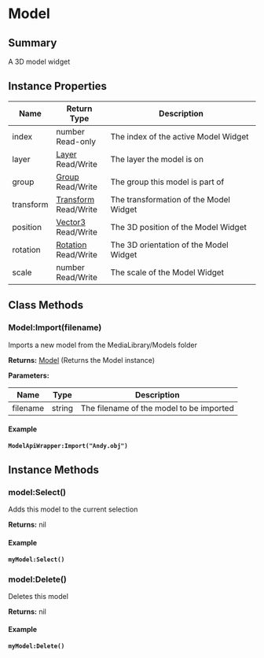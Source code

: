 
# Model

## Summary
A 3D model widget


## Instance Properties

<table data-full-width="false">
<thead><tr><th>Name</th><th>Return Type</th><th>Description</th></tr></thead>
<tbody>
<tr><td>index</td><td>number<br>Read-only</td><td>The index of the active Model Widget</td></tr>
<tr><td>layer</td><td><a href="layer.md">Layer</a><br>Read/Write</td><td>The layer the model is on</td></tr>
<tr><td>group</td><td><a href="group.md">Group</a><br>Read/Write</td><td>The group this model is part of</td></tr>
<tr><td>transform</td><td><a href="transform.md">Transform</a><br>Read/Write</td><td>The transformation of the Model Widget</td></tr>
<tr><td>position</td><td><a href="vector3.md">Vector3</a><br>Read/Write</td><td>The 3D position of the Model Widget</td></tr>
<tr><td>rotation</td><td><a href="rotation.md">Rotation</a><br>Read/Write</td><td>The 3D orientation of the Model Widget</td></tr>
<tr><td>scale</td><td>number<br>Read/Write</td><td>The scale of the Model Widget</td></tr>
</tbody></table>



## Class Methods

        
### Model:Import(filename)

Imports a new model from the MediaLibrary/Models folder

**Returns:** <a href="model.md">Model</a>  (Returns the Model instance)


**Parameters:**

<table data-full-width="false">
<thead><tr><th>Name</th><th>Type</th><th>Description</th></tr></thead>
<tbody><tr><td>filename</td><td>string</td><td>The filename of the model to be imported</td></tr></tbody></table>




#### Example

<pre class="language-lua"><code class="lang-lua"><strong>ModelApiWrapper:Import("Andy.obj")</strong></code></pre>



    

## Instance Methods

        
### model:Select()

Adds this model to the current selection

**Returns:** nil 




#### Example

<pre class="language-lua"><code class="lang-lua"><strong>myModel:Select()</strong></code></pre>




### model:Delete()

Deletes this model

**Returns:** nil 




#### Example

<pre class="language-lua"><code class="lang-lua"><strong>myModel:Delete()</strong></code></pre>



    
